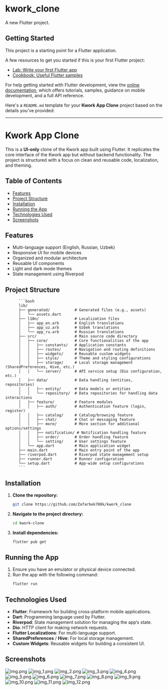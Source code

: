 # kwork_clone

A new Flutter project.

## Getting Started

This project is a starting point for a Flutter application.

A few resources to get you started if this is your first Flutter project:

- [Lab: Write your first Flutter app](https://docs.flutter.dev/get-started/codelab)
- [Cookbook: Useful Flutter samples](https://docs.flutter.dev/cookbook)

For help getting started with Flutter development, view the
[online documentation](https://docs.flutter.dev/), which offers tutorials,
samples, guidance on mobile development, and a full API reference.

Here's a `README.md` template for your **Kwork App Clone** project based on the details you've provided:

---

# Kwork App Clone

This is a **UI-only** clone of the Kwork app built using Flutter. It replicates the core interface of the Kwork app but without backend functionality. The project is structured with a focus on clean and reusable code, localization, and theming.

## Table of Contents

- [Features](#features)
- [Project Structure](#project-structure)
- [Installation](#installation)
- [Running the App](#running-the-app)
- [Technologies Used](#technologies-used)
- [Screenshots](#screenshots)

## Features

- Multi-language support (English, Russian, Uzbek)
- Responsive UI for mobile devices
- Organized and modular architecture
- Reusable UI components
- Light and dark mode themes
- State management using Riverpod

## Project Structure

          ```bash
          lib/
          ├── generated/           # Generated files (e.g., assets)
          │   └── assets.dart
          ├── l10n/                # Localization files
          │   ├── app_en.arb       # English translations
          │   ├── app_uz.arb       # Uzbek translations
          │   └── app_ru.arb       # Russian translations
          ├── src/                 # Main source code directory
          │   ├── core/            # Core functionalities of the app
          │   │   ├── constants/   # Application constants
          │   │   ├── routes/      # Navigation and routing definitions
          │   │   ├── widgets/     # Reusable custom widgets
          │   │   ├── style/       # Theme and styling configurations
          │   │   ├── storage/     # Local storage management (SharedPreferences, Hive, etc.)
          │   │   └── server/      # API service setup (Dio configuration, etc.)
          │   ├── data/            # Data handling (entities, repositories)
          │   │   ├── entity/      # Data models or entities
          │   │   └── repository/  # Data repositories for handling data interactions
          │   ├── feature/         # Feature modules
          │   │   ├── auth/        # Authentication feature (login, register)
          │   │   ├── catalog/     # Catalog/browsing feature
          │   │   ├── chat/        # Chat or messaging feature
          │   │   ├── more/        # More section for additional options/settings
          │   │   ├── notification/ # Notification handling feature
          │   │   ├── order/       # Order handling feature
          │   │   └── setting/     # User settings feature
          │   └── app.dart         # Main application widget
          ├── main.dart            # Main entry point of the app
          ├── riverpod.dart        # Riverpod state management setup
          ├── runner.dart          # Runner configuration
          └── setup.dart           # App-wide setup configurations
          ```

## Installation

1. **Clone the repository:**
   ```bash
   git clone https://github.com/Zafarbek708k/kwork_clone
   ```

2. **Navigate to the project directory:**
   ```bash
   cd kwork-clone
   ```

3. **Install dependencies:**
   ```bash
   flutter pub get
   ```

## Running the App

1. Ensure you have an emulator or physical device connected.
2. Run the app with the following command:
   ```bash
   flutter run
   ```

## Technologies Used

- **Flutter**: Framework for building cross-platform mobile applications.
- **Dart**: Programming language used by Flutter.
- **Riverpod**: State management solution for managing the app’s state.
- **Dio**: HTTP client for making network requests.
- **Flutter Localizations**: For multi-language support.
- **SharedPreferences** / **Hive**: For local storage management.
- **Custom Widgets**: Reusable widgets for building a consistent UI.

## Screenshots

![img.png](screen_shots%2Fimg.png)
![img_1.png](screen_shots%2Fimg_1.png)
![img_2.png](screen_shots%2Fimg_2.png)
![img_3.png](screen_shots%2Fimg_3.png)
![img_4.png](screen_shots%2Fimg_4.png)
![img_5.png](screen_shots%2Fimg_5.png)
![img_6.png](screen_shots%2Fimg_6.png)
![img_7.png](screen_shots%2Fimg_7.png)
![img_8.png](screen_shots%2Fimg_8.png)
![img_9.png](screen_shots%2Fimg_9.png)
![img_10.png](screen_shots%2Fimg_10.png)
![img_11.png](screen_shots%2Fimg_11.png)
![img_12.png](screen_shots%2Fimg_12.png)
